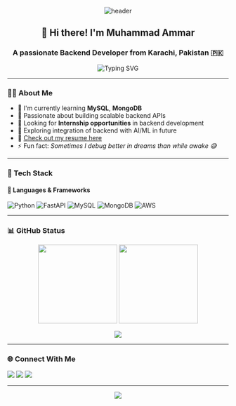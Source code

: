 <!-- GitHub Profile README for Muhammad Ammar -->

<p align="center">
  <img src="https://capsule-render.vercel.app/api?type=waving&color=0abde3&height=200&section=header&text=Muhammad%20Ammar&fontSize=40&fontColor=ffffff&animation=fadeIn" alt="header" />
</p>

<h2 align="center">👋 Hi there! I'm Muhammad Ammar</h2>
<h3 align="center">A passionate Backend Developer from Karachi, Pakistan 🇵🇰</h3>

<p align="center">
  <img src="https://readme-typing-svg.herokuapp.com?font=Fira+Code&size=20&pause=1000&center=true&vCenter=true&width=450&lines=Backend+Developer;FastAPI+%7C+Python+%7C+MySQL;Exploring+MongoDB+%26+AWS;Open+to+Internships;Let's+Build+Together!🚀" alt="Typing SVG" />
</p>

---

### 🧑‍💻 About Me

- 💼 I'm currently learning **MySQL**, **MongoDB**
- 🌱 Passionate about building scalable backend APIs
- 🤝 Looking for **Internship opportunities** in backend development
- 🧠 Exploring integration of backend with AI/ML in future
- 📄 [Check out my resume here](https://drive.google.com/file/d/1k3oKBx9XFGsovdo2KqLEOlLRFC6McARA/view?usp=drive_link)
- ⚡ Fun fact: *Sometimes I debug better in dreams than while awake 😅*

---

### 🚀 Tech Stack

#### 🔧 Languages & Frameworks
![Python](https://img.shields.io/badge/-Python-3776AB?style=for-the-badge&logo=python&logoColor=white)
![FastAPI](https://img.shields.io/badge/-FastAPI-009688?style=for-the-badge&logo=fastapi&logoColor=white)
![MySQL](https://img.shields.io/badge/-MySQL-005C84?style=for-the-badge&logo=mysql&logoColor=white)
![MongoDB](https://img.shields.io/badge/-MongoDB-4DB33D?style=for-the-badge&logo=mongodb&logoColor=white)
![AWS](https://img.shields.io/badge/-AWS-232F3E?style=for-the-badge&logo=amazon-aws&logoColor=white)

---

### 📊 GitHub Status

<p align="center">
  <img src="https://github-readme-stats.vercel.app/api?username=muhammar123a-debug&show_icons=true&theme=radical" height="180" />
  <img src="https://streak-stats.demolab.com?user=muhammar123a-debug&theme=radical" height="180" />
</p>

<p align="center">
  <img src="https://github-readme-stats-git-masterrstaa-rickstaa.vercel.app/api/top-langs/?username=muhammar123a-debug&layout=compact&theme=radical" />
</p>

---

### 🌐 Connect With Me

<p align="left">
  <a href="mailto:muhammar4567@gmail.com"><img src="https://img.shields.io/badge/-Email-D14836?style=for-the-badge&logo=gmail&logoColor=white"></a>
  <a href="https://www.linkedin.com/in/muhammadammar3/"><img src="https://img.shields.io/badge/-LinkedIn-0077B5?style=for-the-badge&logo=linkedin&logoColor=white"></a>
  <a href="https://github.com/muhammar123a-debug"><img src="https://img.shields.io/badge/-GitHub-181717?style=for-the-badge&logo=github&logoColor=white"></a>
</p>

---

<p align="center">
  <img src="https://capsule-render.vercel.app/api?type=waving&color=0abde3&height=150&section=footer"/>
</p>
